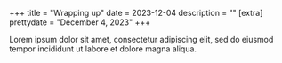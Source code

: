 +++
title = "Wrapping up"
date = 2023-12-04
description = ""
[extra]
prettydate = "December 4, 2023"
+++

Lorem ipsum dolor sit amet, consectetur adipiscing elit, sed do eiusmod tempor incididunt ut labore et dolore magna aliqua.
